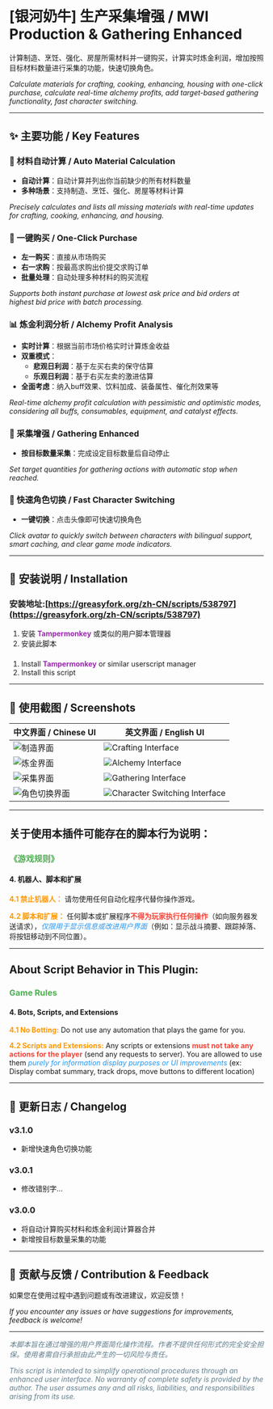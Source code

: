 #  [银河奶牛] 生产采集增强 / MWI Production & Gathering Enhanced

计算制造、烹饪、强化、房屋所需材料并一键购买，计算实时炼金利润，增加按照目标材料数量进行采集的功能，快速切换角色。

*Calculate materials for crafting, cooking, enhancing, housing with one-click purchase, calculate real-time alchemy profits, add target-based gathering functionality, fast character switching.*

---

## ✨ 主要功能 / Key Features

### 🧮 材料自动计算 / Auto Material Calculation
- **自动计算**：自动计算并列出你当前缺少的所有材料数量
- **多种场景**：支持制造、烹饪、强化、房屋等材料计算

*Precisely calculates and lists all missing materials with real-time updates for crafting, cooking, enhancing, and housing.*

### 🛒 一键购买 / One-Click Purchase
- **左一购买**：直接从市场购买
- **右一求购**：按最高求购出价提交求购订单
- **批量处理**：自动处理多种材料的购买流程

*Supports both instant purchase at lowest ask price and bid orders at highest bid price with batch processing.*

### 📊 炼金利润分析 / Alchemy Profit Analysis
- **实时计算**：根据当前市场价格实时计算炼金收益
- **双重模式**：
  - **悲观日利润**：基于左买右卖的保守估算
  - **乐观日利润**：基于右买左卖的激进估算
- **全面考虑**：纳入buff效果、饮料加成、装备属性、催化剂效果等

*Real-time alchemy profit calculation with pessimistic and optimistic modes, considering all buffs, consumables, equipment, and catalyst effects.*

### 🎯 采集增强 / Gathering Enhanced
- **按目标数量采集**：完成设定目标数量后自动停止

*Set target quantities for gathering actions with automatic stop when reached.*

### 🔄 快速角色切换 / Fast Character Switching
- **一键切换**：点击头像即可快速切换角色

*Click avatar to quickly switch between characters with bilingual support, smart caching, and clear game mode indicators.*

---

## 🔧 安装说明 / Installation

### 安装地址:[https://greasyfork.org/zh-CN/scripts/538797](https://greasyfork.org/zh-CN/scripts/538797)

1. 安装 <span style="color: #9C27B0;">**Tampermonkey**</span> 或类似的用户脚本管理器
2. 安装此脚本
###
1. Install <span style="color: #9C27B0;">**Tampermonkey**</span> or similar userscript manager
2. Install this script

---

## 📸 使用截图 / Screenshots

| 中文界面 / Chinese UI | 英文界面 / English UI |
|---------|---------|
| ![制造界面](img/1.png) | ![Crafting Interface](img/4.png) |
| ![炼金界面](img/2.png) | ![Alchemy Interface](img/5.png) |
| ![采集界面](img/3.png) | ![Gathering Interface](img/6.png) |
| ![角色切换界面](img/7.png) | ![Character Switching Interface](img/8.png) |

---

## 关于使用本插件可能存在的脚本行为说明：

### <span style="color: #4CAF50;">《游戏规则》</span>

#### 4. 机器人、脚本和扩展

**<span style="color: #FF9800;">4.1 禁止机器人：</span>** 请勿使用任何自动化程序代替你操作游戏。

**<span style="color: #FF9800;">4.2 脚本和扩展：</span>** 任何脚本或扩展程序<span style="color: #F44336;">**不得为玩家执行任何操作**</span>（如向服务器发送请求），<span style="color: #2196F3;">*仅限用于显示信息或改进用户界面*</span>（例如：显示战斗摘要、跟踪掉落、将按钮移动到不同位置）。

---

## About Script Behavior in This Plugin:

### <span style="color: #4CAF50;">Game Rules</span>

#### 4. **Bots, Scripts, and Extensions**

**<span style="color: #FF9800;">4.1 No Botting:</span>** Do not use any automation that plays the game for you.

**<span style="color: #FF9800;">4.2 Scripts and Extensions:</span>** Any scripts or extensions <span style="color: #F44336;">**must not take any actions for the player**</span> (send any requests to server). You are allowed to use them <span style="color: #2196F3;">*purely for information display purposes or UI improvements*</span> (ex: Display combat summary, track drops, move buttons to different location)

---

## 🔄 更新日志 / Changelog

### v3.1.0
- 新增快速角色切换功能

### v3.0.1
- 修改错别字...

### v3.0.0
- 将自动计算购买材料和炼金利润计算器合并
- 新增按目标数量采集的功能

---

## 🤝 贡献与反馈 / Contribution & Feedback

如果您在使用过程中遇到问题或有改进建议，欢迎反馈！

*If you encounter any issues or have suggestions for improvements, feedback is welcome!*

---

<span style="color: #607D8B;">*本脚本旨在通过增强的用户界面简化操作流程。作者不提供任何形式的完全安全担保。使用者需自行承担由此产生的一切风险与责任。*</span>

<span style="color: #607D8B;">*This script is intended to simplify operational procedures through an enhanced user interface. No warranty of complete safety is provided by the author. The user assumes any and all risks, liabilities, and responsibilities arising from its use.​*</span>